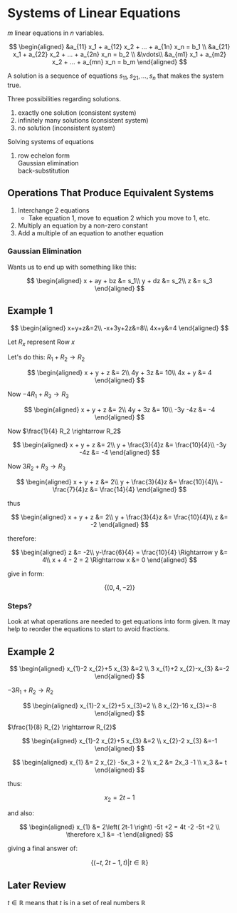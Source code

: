 # Systems of Linear Equations

$m$ linear equations in $n$ variables.

$$
\begin{aligned}
&a_{11} x_1 + a_{12} x_2 + ... + a_{1n} x_n = b_1 \\
&a_{21} x_1 + a_{22} x_2 + ... + a_{2n} x_n = b_2 \\
&\vdots\\
&a_{m1} x_1 + a_{m2} x_2 + ... + a_{mn} x_n = b_m
\end{aligned}
$$

A solution is a sequence of equations $s_{11}, s_{21}, ..., s_n$ that
makes the system true.

Three possibilities regarding solutions.

1.  exactly one solution (consistent system)
2.  infinitely many solutions (consistent system)
3.  no solution (inconsistent system)

Solving systems of equations

1.  row echelon form\
    Gaussian elimination\
    back-substitution

## Operations That Produce Equivalent Systems

1.  Interchange 2 equations
    -   Take equation 1, move to equation 2 which you move to 1, etc.
2.  Multiply an equation by a non-zero constant
3.  Add a multiple of an equation to another equation

### Gaussian Elimination

Wants us to end up with something like this:

$$
\begin{aligned}
x + ay + bz &= s_1\\
y + dz &= s_2\\
z &= s_3
\end{aligned}
$$

## Example 1

$$
\begin{aligned}
x+y+z&=2\\
-x+3y+2z&=8\\
4x+y&=4
\end{aligned}
$$

Let $R_x$ represent Row $x$

Let's do this: $R_1 + R_2 \rightarrow R_2$

$$
\begin{aligned}
x + y + z &= 2\\
4y + 3z &= 10\\
4x + y &= 4
\end{aligned}
$$

Now $-4R_1 + R_3 \rightarrow R_3$

$$
\begin{aligned}
x + y + z &= 2\\
4y + 3z &= 10\\
-3y -4z &= -4
\end{aligned}
$$

Now $\frac{1}{4} R_2 \rightarrow R_2$

$$
\begin{aligned}
x + y + z &= 2\\
y + \frac{3}{4}z &= \frac{10}{4}\\
-3y -4z &= -4
\end{aligned}
$$

Now $3R_2 + R_3 \rightarrow R_3$

$$
\begin{aligned}
x + y + z &= 2\\
y + \frac{3}{4}z &= \frac{10}{4}\\
-\frac{7}{4}z &= \frac{14}{4}
\end{aligned}
$$

thus

$$
\begin{aligned}
x + y + z &= 2\\
y + \frac{3}{4}z &= \frac{10}{4}\\
z &= -2
\end{aligned}
$$

therefore:

$$
\begin{aligned}
z &= -2\\
y-\frac{6}{4} = \frac{10}{4} \Rightarrow y &= 4\\
x + 4 - 2 = 2 \Rightarrow x &= 0
\end{aligned}
$$

give in form:

$$
\left\{ \left( 0, 4, -2 \right) \right\}
$$

### Steps?

Look at what operations are needed to get equations into form given. It
may help to reorder the equations to start to avoid fractions.

## Example 2

$$
\begin{aligned}
x_{1}-2 x_{2}+5 x_{3} &=2 \\
3 x_{1}+2 x_{2}-x_{3} &=-2
\end{aligned}
$$

$-3 R_{1}+R_{2}\rightarrow R_{2}$

$$
\begin{aligned}
x_{1}-2 x_{2}+5 x_{3}=2 \\
8 x_{2}-16 x_{3}=-8
\end{aligned}
$$

$\frac{1}{8} R_{2} \rightarrow R_{2}$

$$
\begin{aligned}
x_{1}-2 x_{2}+5 x_{3} &=2 \\
x_{2}-2 x_{3} &=-1
\end{aligned}
$$

$$
\begin{aligned}
x_{1} &= 2 x_{2} -5x_3 + 2 \\
x_2 &= 2x_3 -1 \\
x_3 &= t
\end{aligned}
$$

thus:

$$
x_2 = 2t-1
$$

and also:

$$
\begin{aligned}
x_{1} &= 2\left( 2t-1 \right) -5t +2 = 4t -2 -5t +2 \\
\therefore x_1 &= -t
\end{aligned}
$$

giving a final answer of:

$$
\left\{ \left( -t, 2t - 1, t \right) | t \in \mathbb{R} \right\}
$$

## Later Review

$t \in \mathbb{R}$ means that $t$ is in a set of real numbers
$\mathbb{R}$
